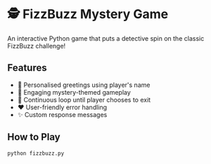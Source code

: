 # 🕵️ FizzBuzz Mystery Game

An interactive Python game that puts a detective spin on the classic FizzBuzz challenge!

## Features
- 👤 Personalised greetings using player's name
- 🎯 Engaging mystery-themed gameplay  
- 🔄 Continuous loop until player chooses to exit
- ❤️ User-friendly error handling
- ✨ Custom response messages

## How to Play
```bash
python fizzbuzz.py
